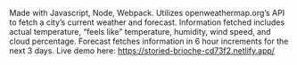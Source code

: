 Made with Javascript, Node, Webpack.
Utilizes openweathermap.org’s API to fetch a city’s current weather and forecast.
Information fetched includes actual temperature, “feels like” temperature, humidity, wind speed, and cloud percentage.
Forecast fetches information in 6 hour increments for the next 3 days.
Live demo here: https://storied-brioche-cd73f2.netlify.app/
